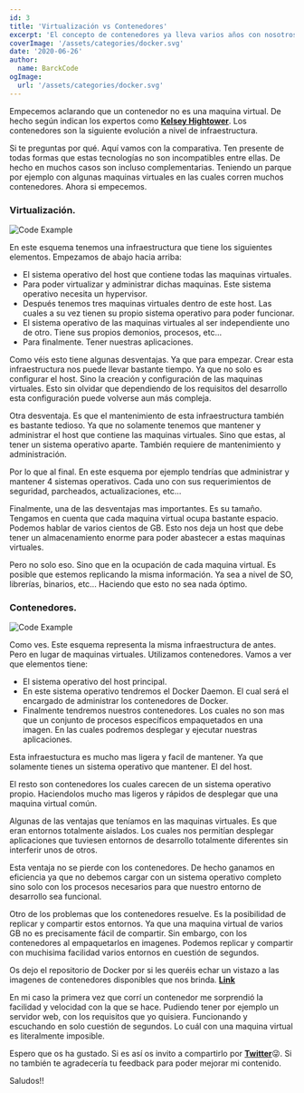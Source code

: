 ```yaml
---
id: 3
title: 'Virtualización vs Contenedores'
excerpt: 'El concepto de contenedores ya lleva varios años con nosotros. Pero, ¿sabes en qué se diferencia de una maquina virtual?. En este post te lo contamos'
coverImage: '/assets/categories/docker.svg'
date: '2020-06-26'
author:
  name: BarckCode
ogImage:
  url: '/assets/categories/docker.svg'
---
```


Empecemos aclarando que un contenedor no es una maquina virtual. De hecho según indican los expertos como [<strong>Kelsey Hightower</strong>](https://twitter.com/kelseyhightower). Los contenedores son la siguiente evolución a nivel de infraestructura.

Si te preguntas por qué. Aquí vamos con la comparativa. Ten presente de todas formas que estas tecnologías no son incompatibles entre ellas. De hecho en muchos casos son incluso complementarias. Teniendo un parque por ejemplo con algunas maquinas virtuales en las cuales corren muchos contenedores. Ahora si empecemos.

### Virtualización.
<img>![Code Example](/assets/blog/virtualization-vs-containers/virtualization.png)</img>

En este esquema tenemos una infraestructura que tiene los siguientes elementos. Empezamos de abajo hacia arriba:
- El sistema operativo del host que contiene todas las maquinas virtuales.
- Para poder virtualizar y administrar dichas maquinas. Este sistema operativo necesita un hypervisor.
- Después tenemos tres maquinas virtuales dentro de este host. Las cuales a su vez tienen su propio sistema operativo para poder funcionar.
- El sistema operativo de las maquinas virtuales al ser independiente uno de otro. Tiene sus propios demonios, procesos, etc...
- Para finalmente. Tener nuestras aplicaciones.

Como véis esto tiene algunas desventajas. Ya que para empezar. Crear esta infraestructura nos puede llevar bastante tiempo. Ya que no solo es configurar el host. Sino la creación y configuración de las maquinas virtuales. Esto sin olvidar que dependiendo de los requisitos del desarrollo esta configuración puede volverse aun más compleja.

Otra desventaja. Es que el mantenimiento de esta infraestructura también es bastante tedioso. Ya que no solamente tenemos que mantener y administrar el host que contiene las maquinas virtuales. Sino que estas, al tener un sistema operativo aparte. También requiere de mantenimiento y administración.

Por lo que al final. En este esquema por ejemplo tendrías que administrar y mantener 4 sistemas operativos. Cada uno con sus requerimientos de seguridad, parcheados, actualizaciones, etc...

Finalmente, una de las desventajas mas importantes. Es su tamaño. Tengamos en cuenta que cada maquina virtual ocupa bastante espacio. Podemos hablar de varios cientos de GB. Esto nos deja un host que debe tener un almacenamiento enorme para poder abastecer a estas maquinas virtuales.

Pero no solo eso. Sino que en la ocupación de cada maquina virtual. Es posible que estemos replicando la misma información. Ya sea a nivel de SO, librerías, binarios, etc... Haciendo que esto no sea nada óptimo.

### Contenedores.
<img>![Code Example](/assets/blog/virtualization-vs-containers/containers.png)</img>

Como ves. Este esquema representa la misma infraestructura de antes. Pero en lugar de maquinas virtuales. Utilizamos contenedores. Vamos a ver que elementos tiene:
- El sistema operativo del host principal.
- En este sistema operativo tendremos el Docker Daemon. El cual será el encargado de administrar los contenedores de Docker.
- Finalmente tendremos nuestros contenedores. Los cuales no son mas que un conjunto de procesos específicos empaquetados en una imagen. En las cuales podremos desplegar y ejecutar nuestras aplicaciones.

Esta infraestuctura es mucho mas ligera y facil de mantener. Ya que solamente tienes un sistema operativo que mantener. El del host.

El resto son contenedores los cuales carecen de un sistema operativo propio. Haciendolos mucho mas ligeros y rápidos de desplegar que una maquina virtual común.

Algunas de las ventajas que teníamos en las maquinas virtuales. Es que eran entornos totalmente aislados. Los cuales nos permitían desplegar aplicaciones que tuviesen entornos de desarrollo totalmente diferentes sin interferir unos de otros.

Esta ventaja no se pierde con los contenedores. De hecho ganamos en eficiencia ya que no debemos cargar con un sistema operativo completo sino solo con los procesos necesarios para que nuestro entorno de desarrollo sea funcional.

Otro de los problemas que los contenedores resuelve. Es la posibilidad de replicar y compartir estos entornos. Ya que una maquina virtual de varios GB no es precisamente fácil de compartir. Sin embargo, con los contenedores al empaquetarlos en imagenes. Podemos replicar y compartir con muchisima facilidad varios entornos en cuestión de segundos.

Os dejo el repositorio de Docker por si les queréis echar un vistazo a las imagenes de contenedores disponibles que nos brinda. [<strong>Link</strong>](https://hub.docker.com/search?q=&type=image)

En mi caso la primera vez que corrí un contenedor me sorprendió la facilidad y velocidad con la que se hace. Pudiendo tener por ejemplo un servidor web, con los requisitos que yo quisiera. Funcionando y escuchando en solo cuestión de segundos. Lo cuál con una maquina virtual es literalmente imposible.

Espero que os ha gustado. Si es así os invito a compartirlo por [<strong>Twitter</strong>](https://twitter.com/barckcode)😜. Si no también te agradecería tu feedback para poder mejorar mi contenido.

Saludos!!